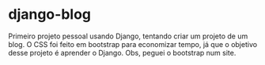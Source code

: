 # django-blog
Primeiro projeto pessoal usando Django, tentando criar um projeto de um blog.
O CSS foi feito em bootstrap para economizar tempo, já que o objetivo desse
projeto é aprender o Django.
Obs, peguei o bootstrap num site.
